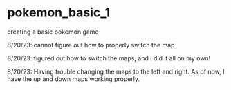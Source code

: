 # pokemon_basic_1

creating a basic pokemon game

8/20/23: cannot figure out how to properly switch the map

8/20/23: figured out how to switch the maps, and I did it all on my own!

8/20/23: Having trouble changing the maps to the left and right. As of now, I have the up and down maps working properly.
